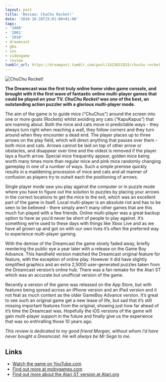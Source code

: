 ```yaml
---
layout: post
title: 'Review: ChuChu Rocket!'
date: '2010-10-28T15:01:00+01:00'
tags:
- '2000'
- '2001'
- '2010'
- dreamcast
- gba
- ios
- videogame
- review
tumblr_url: https://dreampast.tumblr.com/post/1423631024/chuchu-rocket
---
```

![ChuChu Rocket!](https://64.media.tumblr.com/tumblr_lab0jaa6l61qbfpni.jpg)

**The Dreamcast was the first truly online home video game console, and brought with it the first wave of fantastic online multi-player games that could be played on your TV. _ChuChu Rocket!_ was one of the best, an outstanding action puzzler with a glorious multi-player mode.**

The aim of the game is to guide mice (“ChuChus”) around the screen into one or more goals (Rockets) whilst avoiding any cats (“KapuKapus”) that are roaming about. Both the mice and cats move in predictable ways - they always turn right when reaching a wall, they follow corners and they turn around when they encounter a dead end. The player places up to three arrows on the play field, which will direct anything that passes over them - both mice and cats. Arrows cannot be laid on top of other arrow or obstacles, and disappear over time and the oldest is removed if the player lays a fourth arrow. Special mice frequently appear, golden mice being worth many times more than regular mice and pink mice randomly changing gameplay in one of a number of ways. Such a simple premise quickly results in a maddening procession of mice and cats and all manner of confusion as players try to outwit each the positioning of arrows.

Single player mode saw you play against the computer or in puzzle mode where you have to figure out the solution to puzzles by placing your arrows in the correct locations to get the mice to the exit, which was an excellent part of the game in itself. Local multi-player is an absolute riot and has to be seen to be believed - there simply aren’t many other games that are this much fun played with a few friends. Online multi-player was a great backup option to have as you’d never be short of people to play against. It’s something we’re used to these days with things like Xbox Live and as we have all grown up and got on with our own lives it’s often the preferred way to experience multi-player gaming.

With the demise of the Dreamcast the game slowly faded away, briefly reentering the public eye a year later with a release on the Game Boy Advance. This handheld version matched the Dreamcast original feature for feature, with the exception of online play. However it did have slightly simplified graphics and an extra 2,5000 user-generated puzzles taken from the Dreamcast version’s online hub. There was a fan remake for the Atari ST which was an accurate but unofficial version of the game.

Recently a version of the game was released on the App Store, but with features being spread across an iPhone version and an iPad version and it not feat as much content as the older GameBoy Advance version. It’s great to see such an original game get a new lease of life, but sad that it’s still missing important features from the original, showing just how far ahead of it’s time the Dreamcast was. Hopefully the iOS versions of the game will gain multi-player support in the future and finally give us the experience that was so enthralling those 10 years ago.

_This review is dedicated to my good friend Morgan, without whom I’d have never bought a Dreamcast. He will always be Mr Sega to me._

## Links

- [Watch the game on YouTube.com](http://www.youtube.com/watch?v=WHBsA-PZXiA)
- [Find out more at mobygames.com](http://www.mobygames.com/game/chuchu-rocket)
- [Find out more about the Atari ST version at Atari.org](http://rg.atari.org/chuchu.htm)
